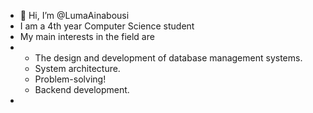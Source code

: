 - 👋 Hi, I’m @LumaAinabousi
- I am a 4th year Computer Science student
- My main interests in the field are
- - The design and development of database management systems.
  - System architecture.
  - Problem-solving!
  - Backend development.
-  
<!---
LumaAinabousi/LumaAinabousi is a ✨ special ✨ repository because its `README.md` (this file) appears on your GitHub profile.
You can click the Preview link to take a look at your changes.
--->
